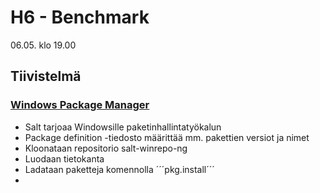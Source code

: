 # H6 - Benchmark

06.05. klo 19.00
## Tiivistelmä

### [Windows Package Manager](https://docs.saltproject.io/en/latest/topics/windows/windows-package-manager.html)

- Salt tarjoaa Windowsille paketinhallintatyökalun
- Package definition -tiedosto määrittää mm. pakettien versiot ja nimet
- Kloonataan repositorio salt-winrepo-ng
- Luodaan tietokanta
- Ladataan paketteja komennolla ´´´pkg.install´´´
- 
